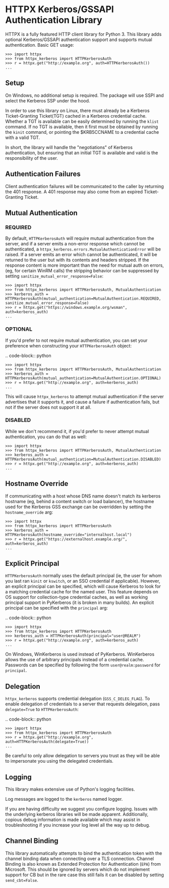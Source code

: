 HTTPX Kerberos/GSSAPI Authentication Library
===============================================

HTTPX is a fully featured HTTP client library for Python 3. This library
adds optional Kerberos/GSSAPI authentication support and supports mutual
authentication. Basic GET usage:

    >>> import httpx
    >>> from httpx_kerberos import HTTPKerberosAuth
    >>> r = httpx.get("http://example.org", auth=HTTPKerberosAuth())
    ...

Setup
-----

On Windows, no additional setup is required. The package will use SSPI and select
the Kerberos SSP under the hood.

In order to use this library on Linux, there must already be a Kerberos Ticket-Granting
Ticket(TGT) cached in a Kerberos credential cache. Whether a TGT is available
can be easily determined by running the ``klist`` command. If no TGT is
available, then it first must be obtained by running the ``kinit`` command, or
pointing the $KRB5CCNAME to a credential cache with a valid TGT.

In short, the library will handle the "negotiations" of Kerberos authentication,
but ensuring that an initial TGT is available and valid is the responsibility
of the user.

Authentication Failures
-----------------------

Client authentication failures will be communicated to the caller by returning
the 401 response. A 401 response may also come from an expired Ticket-Granting
Ticket.

Mutual Authentication
---------------------

### REQUIRED

By default, ``HTTPKerberosAuth`` will require mutual authentication from the
server, and if a server emits a non-error response which cannot be
authenticated, a ``httpx_kerberos.errors.MutualAuthenticationError`` will
be raised. If a server emits an error which cannot be authenticated, it will
be returned to the user but with its contents and headers stripped. If the
response content is more important than the need for mutual auth on errors,
(eg, for certain WinRM calls) the stripping behavior can be suppressed by
setting ``sanitize_mutual_error_response=False``:

    >>> import httpx
    >>> from httpx_kerberos import HTTPKerberosAuth, MutualAuthentication
    >>> kerberos_auth = HTTPKerberosAuth(mutual_authentication=MutualAuthentication.REQUIRED, sanitize_mutual_error_response=False)
    >>> r = httpx.get("https://windows.example.org/wsman", auth=kerberos_auth)
    ...

### OPTIONAL

If you'd prefer to not require mutual authentication, you can set your
preference when constructing your ``HTTPKerberosAuth`` object:

.. code-block:: python

    >>> import httpx
    >>> from httpx_kerberos import HTTPKerberosAuth, MutualAuthentication
    >>> kerberos_auth = HTTPKerberosAuth(mutual_authentication=MutualAuthentication.OPTIONAL)
    >>> r = httpx.get("http://example.org", auth=kerberos_auth)
    ...

This will cause ``httpx_kerberos`` to attempt mutual authentication if the
server advertises that it supports it, and cause a failure if authentication
fails, but not if the server does not support it at all.

### DISABLED

While we don't recommend it, if you'd prefer to never attempt mutual
authentication, you can do that as well:

    >>> import httpx
    >>> from httpx_kerberos import HTTPKerberosAuth, MutualAuthentication
    >>> kerberos_auth = HTTPKerberosAuth(mutual_authentication=MutualAuthentication.DISABLED)
    >>> r = httpx.get("http://example.org", auth=kerberos_auth)
    ...

Hostname Override
-----------------

If communicating with a host whose DNS name doesn't match its
kerberos hostname (eg, behind a content switch or load balancer),
the hostname used for the Kerberos GSS exchange can be overridden by
setting the ``hostname_override`` arg:

    >>> import httpx
    >>> from httpx_kerberos import HTTPKerberosAuth
    >>> kerberos_auth = HTTPKerberosAuth(hostname_override="internalhost.local")
    >>> r = httpx.get("https://externalhost.example.org/", auth=kerberos_auth)
    ...

Explicit Principal
------------------

``HTTPKerberosAuth`` normally uses the default principal (ie, the user for
whom you last ran ``kinit`` or ``kswitch``, or an SSO credential if
applicable). However, an explicit principal can be specified, which will
cause Kerberos to look for a matching credential cache for the named user.
This feature depends on OS support for collection-type credential caches,
as well as working principal support in PyKerberos (it is broken in many
builds). An explicit principal can be specified with the ``principal`` arg:

.. code-block:: python

    >>> import httpx
    >>> from httpx_kerberos import HTTPKerberosAuth
    >>> kerberos_auth = HTTPKerberosAuth(principal="user@REALM")
    >>> r = httpx.get("http://example.org", auth=kerberos_auth)
    ...

On Windows, WinKerberos is used instead of PyKerberos. WinKerberos allows the
use of arbitrary principals instead of a credential cache. Passwords can be
specified by following the form ``user@realm:password`` for ``principal``.

Delegation
----------

``httpx_kerberos`` supports credential delegation (``GSS_C_DELEG_FLAG``).
To enable delegation of credentials to a server that requests delegation, pass
``delegate=True`` to ``HTTPKerberosAuth``:

.. code-block:: python

    >>> import httpx
    >>> from httpx_kerberos import HTTPKerberosAuth
    >>> r = httpx.get("http://example.org", auth=HTTPKerberosAuth(delegate=True))
    ...

Be careful to only allow delegation to servers you trust as they will be able
to impersonate you using the delegated credentials.

Logging
-------

This library makes extensive use of Python's logging facilities.

Log messages are logged to the ``kerberos`` named logger.

If you are having difficulty we suggest you configure logging. Issues with the
underlying kerberos libraries will be made apparent. Additionally, copious debug
information is made available which may assist in troubleshooting if you
increase your log level all the way up to debug.

Channel Binding
---------------

This library automatically attempts to bind the
authentication token with the channel binding data when connecting over a TLS
connection. Channel Binding is also known as Extended Protection for
Authentication (``EPA``) from Microsoft. This should be ignored by servers
which do not implement support for CB but in the rare case this still fails it
can be disabled by setting ``send_cbt=False``.
